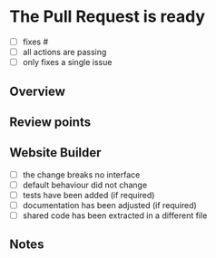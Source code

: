 # The Pull Request is ready

- [ ] fixes #<!-- YOUR ISSUE ID HERE -->
- [ ] all actions are passing
- [ ] only fixes a single issue

## Overview

<!-- Provide a brief description of the changes introduced by this
Pull Request. -->

## Review points

<!-- List the points to be reviewed in detail 
and the points you are not confident about. -->
<!-- Delete this section if not needed -->

## Website Builder

- [ ] the change breaks no interface
- [ ] default behaviour did not change
- [ ] tests have been added (if required)
- [ ] documentation has been adjusted (if required)
- [ ] shared code has been extracted in a different file

## Notes

<!-- Write any note or comment. You can share your thoughts or ideas. -->
<!-- Delete this section if not needed -->
